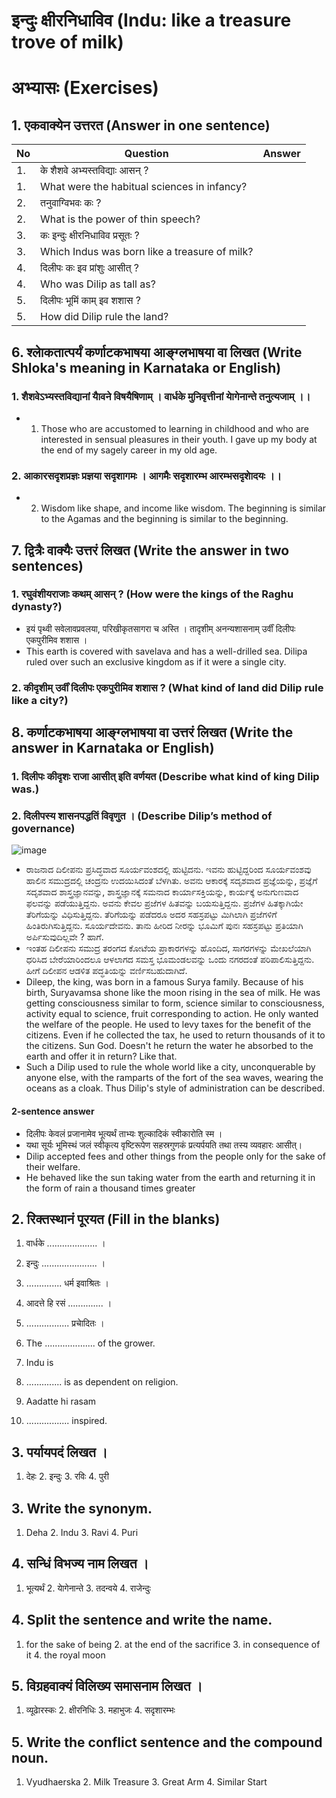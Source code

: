 # इन्दुः क्षीरनिधाविव (Indu: like a treasure trove of milk)
# अभ्यासः (Exercises)
## 1. एकवाक्येन उत्तरत (Answer in one sentence)
|No | Question | Answer | 
|-|-|-|
|1.|के शैशवे अभ्यस्तविद्याः आसन् ?||
|1.| What were the habitual sciences in infancy?||
|2.| तनुवाग्विभवः कः ? ||
|2.| What is the power of thin speech?||
|3.| कः इन्दुः क्षीरनिधाविव प्रसूतः ?||
|3.| Which Indus was born like a treasure of milk?||
|4.| दिलीपः कः इव प्रांशुः आसीत् ?||
|4.| Who was Dilip as tall as?||
|5.| दिलीपः भूमिं काम् इव शशास ?||
|5.| How did Dilip rule the land?||

## 6. श्लाेकतात्पर्यं कर्णाटकभाषया आङ्ग्लभाषया वा लिखत (Write Shloka's meaning in Karnataka or English)
### 1. शैशवेऽभ्यस्तविद्यानां याैवने विषयैषिणाम् ।  वार्धके मुनिवृत्तीनां याेगेनान्ते तनुत्यजाम् ।।
* 1. Those who are accustomed to learning in childhood and who are interested in sensual pleasures in their youth.   I gave up my body at the end of my sagely career in my old age.
### 2. आकारसदृशप्रज्ञः प्रज्ञया सदृशागमः ।  आगमैः सदृशारम्भ आरम्भसदृशाेदयः ।।
* 2. Wisdom like shape, and income like wisdom. The beginning is similar to the Agamas and the beginning is similar to the beginning.

## 7. द्वित्रैः वाक्यैः उत्तरं लिखत (Write the answer in two sentences)
### 1. रघुवंशीयराजाः कथम् आसन् ? (How were the kings of the Raghu dynasty?)
* इयं पृथ्वी सवेलावप्रवलया, परिखीकृतसागरा च अस्ति । तादृशीम्‌ अनन्यशासनाम्‌ उर्वीं दिलीपः एकपुरीमिव शशास ।
* This earth is covered with savelava and has a well-drilled sea. Dilipa ruled over such an exclusive kingdom as if it were a single city.

### 2. कीदृशीम् उर्वीं दिलीपः एकपुरीमिव शशास ? (What kind of land did Dilip rule like a city?)

## 8. कर्णाटकभाषया आङ्ग्लभाषया वा उत्तरं लिखत (Write the answer in Karnataka or English)
### 1. दिलीपः कीदृशः राजा आसीत् इति वर्णयत (Describe what kind of king Dilip was.)
### 2. दिलीपस्य शासनपद्धतिं विवृणुत । (Describe Dilip’s method of governance)
![image](https://github.com/KaveriBridge/sslc/assets/20998959/18cf9a07-52b9-4925-8e36-959f4108cbbb)
* ರಾಜನಾದ ದಿಲೀಪನು ಪ್ರಸಿದ್ಧವಾದ ಸೂರ್ಯವಂಶದಲ್ಲಿ ಹುಟ್ಟಿದನು. ಇವನು ಹುಟ್ಟಿದ್ದರಿಂದ ಸೂರ್ಯವಂಶವು ಹಾಲಿನ ಸಮುದ್ರದಲ್ಲಿ ಚಂದ್ರನು ಉದಯಿಸಿದಂತೆ ಬೆಳಗಿತು. ಅವನು ಆಕಾರಕ್ಕೆ ಸದೃಶವಾದ ಪ್ರಜ್ಞೆಯನ್ನು, ಪ್ರಜ್ಞೆಗೆ ಸದೃಶವಾದ ಶಾಸ್ತ್ರಜ್ಞಾನವನ್ನು, ಶಾಸ್ತ್ರಜ್ಞಾನಕ್ಕೆ ಸಮನಾದ ಕಾರ್ಯಾಸಕ್ತಿಯನ್ನು, ಕಾರ್ಯಕ್ಕೆ ಅನುಗುಣವಾದ ಫಲವನ್ನು ಪಡೆಯುತ್ತಿದ್ದನು. ಅವನು ಕೇವಲ ಪ್ರಜೆಗಳ ಹಿತವನ್ನು ಬಯಸುತ್ತಿದ್ದನು. ಪ್ರಜೆಗಳ ಹಿತಕ್ಕಾಗಿಯೇ ತೆರಿಗೆಯನ್ನು ವಿಧಿಸುತ್ತಿದ್ದನು. ತೆರಿಗೆಯನ್ನು ಪಡೆದರೂ ಅದರ ಸಹಸ್ರಪಟ್ಟು ಮಿಗಿಲಾಗಿ ಪ್ರಜೆಗಳಿಗೆ ಹಿಂತಿರುಗಿಸುತ್ತಿದ್ದನು. ಸೂರ್ಯದೇವನು. ತಾನು ಹೀರಿದ ನೀರನ್ನು ಭೂಮಿಗೆ ಪುನಃ ಸಹಸ್ರಪಟ್ಟು ಪ್ರತಿಯಾಗಿ ಅರ್ಪಿಸುವುದಿಲ್ಲವೇ ? ಹಾಗೆ.
* ಇಂತಹ ದಿಲೀಪನು ಸಮುದ್ರ ತರಂಗದ ಕೋಟೆಯ ಪ್ರಾಕಾರಗಳನ್ನು ಹೊಂದಿದ, ಸಾಗರಗಳನ್ನು ಮೇಖಲೆಯಾಗಿ ಧರಿಸಿದ ಬೇರೆಯಾರಿಂದಲೂ ಆಳಲಾಗದ ಸಮಸ್ತ ಭೂಮಂಡಲವನ್ನು ಒಂದು ನಗರದಂತೆ ಪರಿಪಾಲಿಸುತ್ತಿದ್ದನು. ಹೀಗೆ ದಿಲೀಪನ ಆಡಳಿತ ಪದ್ಧತಿಯನ್ನು ವರ್ಣಿಸಬಹುದಾಗಿದೆ.
* Dileep, the king, was born in a famous Surya family. Because of his birth, Suryavamsa shone like the moon rising in the sea of milk. He was getting consciousness similar to form, science similar to consciousness, activity equal to science, fruit corresponding to action. He only wanted the welfare of the people. He used to levy taxes for the benefit of the citizens. Even if he collected the tax, he used to return thousands of it to the citizens. Sun God. Doesn't he return the water he absorbed to the earth and offer it in return? Like that.
* Such a Dilip used to rule the whole world like a city, unconquerable by anyone else, with the ramparts of the fort of the sea waves, wearing the oceans as a cloak. Thus Dilip's style of administration can be described.
#### 2-sentence answer
* दिलीपः केवलं प्रजानामेव भूत्यर्थं ताभ्यः शुल्कादिकं स्वीकारोति स्म ।
* यथा सूर्यः भूमिस्थं जलं स्वीकृत्य वृष्टिरूपेण सहस्रगुणकं प्रत्यर्पयति तथा तस्य व्यवहारः आसीत्‌।
* Dilip accepted fees and other things from the people only for the sake of their welfare.
* He behaved like the sun taking water from the earth and returning it in the form of rain a thousand times greater

## 2. रिक्तस्थानं पूरयत (Fill in the blanks)
1. वार्धके .................... ।
2. इन्दुः ...................... ।
3. .............. धर्म इवाश्रितः ।
4. आदत्ते हि रसं .............. ।
5. ................. प्रचाेदितः ।

1. The .................... of the grower.
2. Indu is
3. .............. is as dependent on religion.
4. Aadatte hi rasam
5. ................. inspired.
## 3. पर्यायपदं लिखत ।
1. देहः 2. इन्दुः 3. रविः 4. पुरी
## 3. Write the synonym.
1. Deha 2. Indu 3. Ravi 4. Puri
## 4. सन्धिं विभज्य नाम लिखत ।
1. भूत्यर्थं 2. याेगेनान्ते 3. तदन्वये 4. राजेन्दुः
## 4. Split the sentence and write the name.
1. for the sake of being 2. at the end of the sacrifice 3. in consequence of it 4. the royal moon
## 5. विग्रहवाक्यं विलिख्य समासनाम लिखत ।
1. व्यूढाेरस्कः 2. क्षीरनिधिः 3. महाभुजः 4. सदृशारम्भः
## 5. Write the conflict sentence and the compound noun.
1. Vyudhaerska 2. Milk Treasure 3. Great Arm 4. Similar Start

